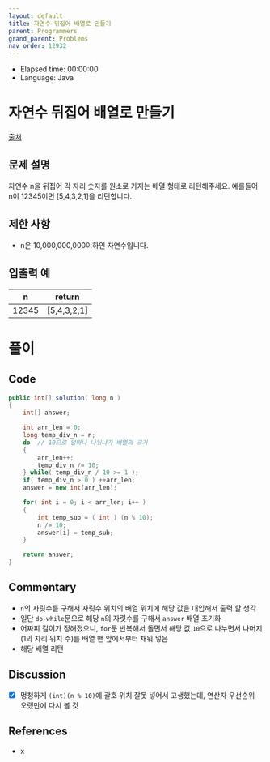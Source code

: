 ```yaml
---
layout: default
title: 자연수 뒤집어 배열로 만들기
parent: Programmers
grand_parent: Problems
nav_order: 12932
---
```


- Elapsed time: 00:00:00
- Language: Java

<!-- 문제 -->
# 자연수 뒤집어 배열로 만들기

[출처](https://programmers.co.kr/learn/courses/30/lessons/12932?language=java)

## 문제 설명

자연수 n을 뒤집어 각 자리 숫자를 원소로 가지는 배열 형태로 리턴해주세요. 예를들어 n이 12345이면 [5,4,3,2,1]을 리턴합니다.

## 제한 사항

- n은 10,000,000,000이하인 자연수입니다.

## 입출력 예

| n     | return      |
| ----- | ----------- |
| 12345 | [5,4,3,2,1] |

<!-- 풀이 -->
# 풀이

## Code

``` java
public int[] solution( long n )
{
    int[] answer;

    int arr_len = 0;
    long temp_div_n = n;
    do  // 10으로 얼마나 나뉘냐가 배열의 크기
    {
        arr_len++;
        temp_div_n /= 10;
    } while( temp_div_n / 10 >= 1 );
    if( temp_div_n > 0 ) ++arr_len;
    answer = new int[arr_len];

    for( int i = 0; i < arr_len; i++ )
    {
        int temp_sub = ( int ) (n % 10);
        n /= 10;
        answer[i] = temp_sub;
    }

    return answer;
}
```

## Commentary

- `n`의 자릿수를 구해서 자릿수 위치의 배열 위치에 해당 값을 대입해서 출력 할 생각
- 일단 `do-while`문으로 해당 `n`의 자릿수를 구해서 `answer` 배열 초기화
- 어짜피 길이가 정해졌으니, `for`문 반복해서 돌면서 해당 값 `10`으로 나누면서 나머지(1의 자리 위치 수)를 배열 맨 앞에서부터 채워 넣음
- 해당 배열 리턴

## Discussion

- [x] 멍청하게 `(int)(n % 10)`에 괄호 위치 잘못 넣어서 고생했는데, 연산자 우선순위 오랬만에 다시 볼 것

## References
- x